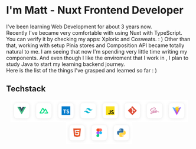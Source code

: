 # I'm Matt - Nuxt Frontend Developer

I've been learning Web Development for about 3 years now.<br>
Recently I've became very comfortable with using Nuxt with TypeScript. You can verify it by checking my apps: Xploric and Cosweats. : )
Other than that, working with setup Pinia stores and Composition API became totally natural to me. I am seeing that now I'm spending very little time writing my components.
And even though I like the enviroment that I work in , I plan to study Java to start my learning backend journey.<br>
Here is the list of the things I've grasped and learned so far : )<br>

## Techstack

<div style="display: flex; flex-wrap: wrap; justify-content: center; align-items: center;">
  <img src="./vue.png" alt="Vue" width="60" height="60" />
  <img src="./nuxt.png" alt="Nuxt" width="60" height="60" />
  <img src="./typescript.png" alt="Typescript" width="60" height="60" />
  <img src="./tailwind.png" alt="Tailwind" width="60" height="60" />
  <img src="./js.png" alt="Javascript" width="60" height="60" />
  <img src="./git.png" alt="Git" width="60" height="60" />
  <img src="./sass.png" alt="Sass" width="60" height="60" />
  <img src="./vite.png" alt="Vite" width="60" height="60" />
  <img src="./html5.png" alt="HTML" width="60" height="60" />
  <img src="./figma.png" alt="Figma" width="60" height="60" />
  <img src="./python.png" alt="Python" width="60" height="60" />
</div>


